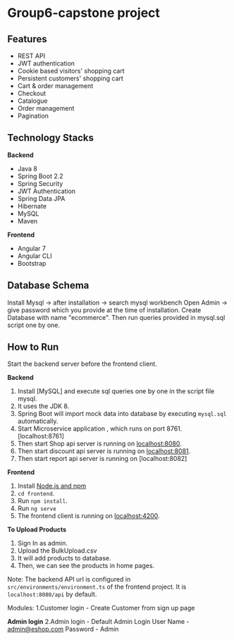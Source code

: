 # Group6-capstone project 
## Features
- REST API
- JWT authentication
- Cookie based visitors' shopping cart
- Persistent customers' shopping cart
- Cart & order management
- Checkout
- Catalogue
- Order management
- Pagination
## Technology Stacks
**Backend**
  - Java 8
  - Spring Boot 2.2
  - Spring Security
  - JWT Authentication
  - Spring Data JPA
  - Hibernate
  - MySQL
  - Maven

**Frontend**
  - Angular 7
  - Angular CLI
  - Bootstrap

## Database Schema
Install Mysql -> after installation -> search mysql workbench
Open Admin -> give password which you provide at the time of installation.
Create Database with name "ecommerce". Then run queries provided in mysql.sql script one by one.
## How to  Run

Start the backend server before the frontend client.  

**Backend**

  1. Install [MySQL] and execute sql queries one by one in the script file mysql.
  2. It uses the JDK 8. 
  2. Spring Boot will import mock data into database by executing `mysql.sql` automatically.
  3. Start Microservice application , which runs on port 8761. [localhost:8761]
  4. Then start Shop api server is running on [localhost:8080]().
  5. Then start discount api server is running on [localhost:8081]().
  6. Then start report api server is running on [localhost:8082]
  

**Frontend**
  1. Install [Node.js and npm](https://www.npmjs.com/get-npm)
  2. `cd frontend`.
  3. Run `npm install`.
  4. Run `ng serve`
  5. The frontend client is running on [localhost:4200]().


  **To Upload Products**
  1. Sign In as admin.
  2. Upload the BulkUpload.csv 
  3. It will add products to database.
  4. Then, we can see the products in home pages.
  
Note: The backend API url is configured in `src/environments/environment.ts` of the frontend project. It is `localhost:8080/api` by default.
  

Modules:
1.Customer login
	- Create Customer from sign up page

**Admin login**
2.Admin login
	- Default Admin Login
		User Name - admin@eshop.com
		Password - Admin

